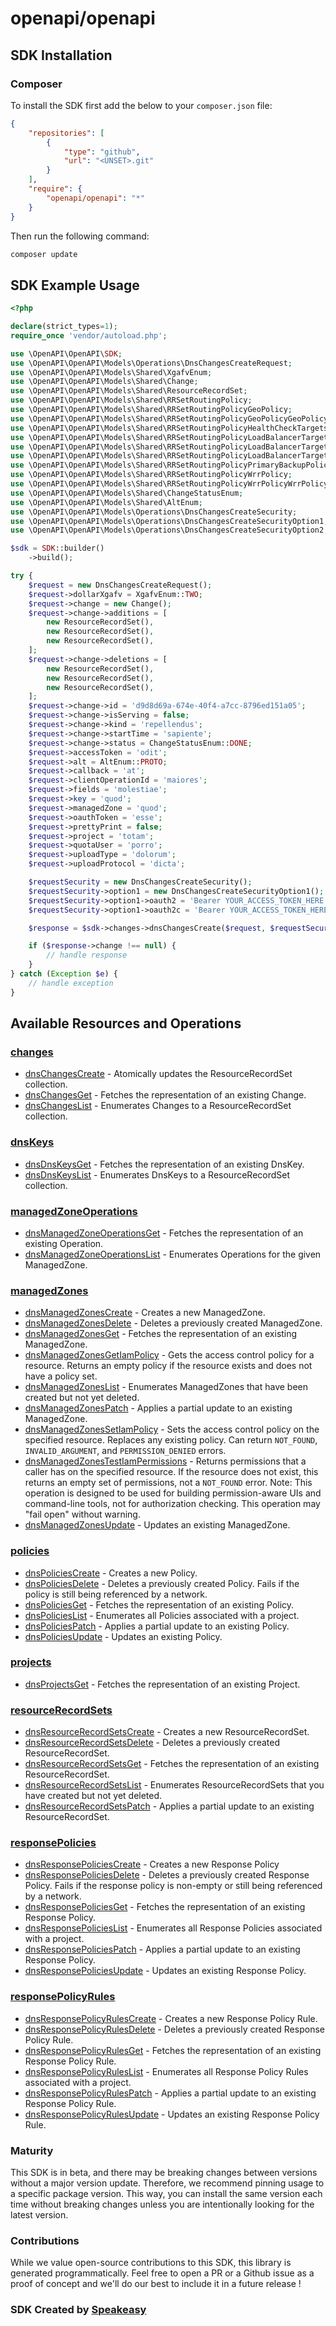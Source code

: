 # openapi/openapi

<!-- Start SDK Installation -->
## SDK Installation

### Composer

To install the SDK first add the below to your `composer.json` file:

```json
{
    "repositories": [
        {
            "type": "github",
            "url": "<UNSET>.git"
        }
    ],
    "require": {
        "openapi/openapi": "*"
    }
}
```

Then run the following command:

```bash
composer update
```
<!-- End SDK Installation -->

## SDK Example Usage
<!-- Start SDK Example Usage -->
```php
<?php

declare(strict_types=1);
require_once 'vendor/autoload.php';

use \OpenAPI\OpenAPI\SDK;
use \OpenAPI\OpenAPI\Models\Operations\DnsChangesCreateRequest;
use \OpenAPI\OpenAPI\Models\Shared\XgafvEnum;
use \OpenAPI\OpenAPI\Models\Shared\Change;
use \OpenAPI\OpenAPI\Models\Shared\ResourceRecordSet;
use \OpenAPI\OpenAPI\Models\Shared\RRSetRoutingPolicy;
use \OpenAPI\OpenAPI\Models\Shared\RRSetRoutingPolicyGeoPolicy;
use \OpenAPI\OpenAPI\Models\Shared\RRSetRoutingPolicyGeoPolicyGeoPolicyItem;
use \OpenAPI\OpenAPI\Models\Shared\RRSetRoutingPolicyHealthCheckTargets;
use \OpenAPI\OpenAPI\Models\Shared\RRSetRoutingPolicyLoadBalancerTarget;
use \OpenAPI\OpenAPI\Models\Shared\RRSetRoutingPolicyLoadBalancerTargetIpProtocolEnum;
use \OpenAPI\OpenAPI\Models\Shared\RRSetRoutingPolicyLoadBalancerTargetLoadBalancerTypeEnum;
use \OpenAPI\OpenAPI\Models\Shared\RRSetRoutingPolicyPrimaryBackupPolicy;
use \OpenAPI\OpenAPI\Models\Shared\RRSetRoutingPolicyWrrPolicy;
use \OpenAPI\OpenAPI\Models\Shared\RRSetRoutingPolicyWrrPolicyWrrPolicyItem;
use \OpenAPI\OpenAPI\Models\Shared\ChangeStatusEnum;
use \OpenAPI\OpenAPI\Models\Shared\AltEnum;
use \OpenAPI\OpenAPI\Models\Operations\DnsChangesCreateSecurity;
use \OpenAPI\OpenAPI\Models\Operations\DnsChangesCreateSecurityOption1;
use \OpenAPI\OpenAPI\Models\Operations\DnsChangesCreateSecurityOption2;

$sdk = SDK::builder()
    ->build();

try {
    $request = new DnsChangesCreateRequest();
    $request->dollarXgafv = XgafvEnum::TWO;
    $request->change = new Change();
    $request->change->additions = [
        new ResourceRecordSet(),
        new ResourceRecordSet(),
        new ResourceRecordSet(),
    ];
    $request->change->deletions = [
        new ResourceRecordSet(),
        new ResourceRecordSet(),
        new ResourceRecordSet(),
    ];
    $request->change->id = 'd9d8d69a-674e-40f4-a7cc-8796ed151a05';
    $request->change->isServing = false;
    $request->change->kind = 'repellendus';
    $request->change->startTime = 'sapiente';
    $request->change->status = ChangeStatusEnum::DONE;
    $request->accessToken = 'odit';
    $request->alt = AltEnum::PROTO;
    $request->callback = 'at';
    $request->clientOperationId = 'maiores';
    $request->fields = 'molestiae';
    $request->key = 'quod';
    $request->managedZone = 'quod';
    $request->oauthToken = 'esse';
    $request->prettyPrint = false;
    $request->project = 'totam';
    $request->quotaUser = 'porro';
    $request->uploadType = 'dolorum';
    $request->uploadProtocol = 'dicta';

    $requestSecurity = new DnsChangesCreateSecurity();
    $requestSecurity->option1 = new DnsChangesCreateSecurityOption1();
    $requestSecurity->option1->oauth2 = 'Bearer YOUR_ACCESS_TOKEN_HERE';
    $requestSecurity->option1->oauth2c = 'Bearer YOUR_ACCESS_TOKEN_HERE';

    $response = $sdk->changes->dnsChangesCreate($request, $requestSecurity);

    if ($response->change !== null) {
        // handle response
    }
} catch (Exception $e) {
    // handle exception
}
```
<!-- End SDK Example Usage -->

<!-- Start SDK Available Operations -->
## Available Resources and Operations


### [changes](docs/changes/README.md)

* [dnsChangesCreate](docs/changes/README.md#dnschangescreate) - Atomically updates the ResourceRecordSet collection.
* [dnsChangesGet](docs/changes/README.md#dnschangesget) - Fetches the representation of an existing Change.
* [dnsChangesList](docs/changes/README.md#dnschangeslist) - Enumerates Changes to a ResourceRecordSet collection.

### [dnsKeys](docs/dnskeys/README.md)

* [dnsDnsKeysGet](docs/dnskeys/README.md#dnsdnskeysget) - Fetches the representation of an existing DnsKey.
* [dnsDnsKeysList](docs/dnskeys/README.md#dnsdnskeyslist) - Enumerates DnsKeys to a ResourceRecordSet collection.

### [managedZoneOperations](docs/managedzoneoperations/README.md)

* [dnsManagedZoneOperationsGet](docs/managedzoneoperations/README.md#dnsmanagedzoneoperationsget) - Fetches the representation of an existing Operation.
* [dnsManagedZoneOperationsList](docs/managedzoneoperations/README.md#dnsmanagedzoneoperationslist) - Enumerates Operations for the given ManagedZone.

### [managedZones](docs/managedzones/README.md)

* [dnsManagedZonesCreate](docs/managedzones/README.md#dnsmanagedzonescreate) - Creates a new ManagedZone.
* [dnsManagedZonesDelete](docs/managedzones/README.md#dnsmanagedzonesdelete) - Deletes a previously created ManagedZone.
* [dnsManagedZonesGet](docs/managedzones/README.md#dnsmanagedzonesget) - Fetches the representation of an existing ManagedZone.
* [dnsManagedZonesGetIamPolicy](docs/managedzones/README.md#dnsmanagedzonesgetiampolicy) - Gets the access control policy for a resource. Returns an empty policy if the resource exists and does not have a policy set.
* [dnsManagedZonesList](docs/managedzones/README.md#dnsmanagedzoneslist) - Enumerates ManagedZones that have been created but not yet deleted.
* [dnsManagedZonesPatch](docs/managedzones/README.md#dnsmanagedzonespatch) - Applies a partial update to an existing ManagedZone.
* [dnsManagedZonesSetIamPolicy](docs/managedzones/README.md#dnsmanagedzonessetiampolicy) - Sets the access control policy on the specified resource. Replaces any existing policy. Can return `NOT_FOUND`, `INVALID_ARGUMENT`, and `PERMISSION_DENIED` errors.
* [dnsManagedZonesTestIamPermissions](docs/managedzones/README.md#dnsmanagedzonestestiampermissions) - Returns permissions that a caller has on the specified resource. If the resource does not exist, this returns an empty set of permissions, not a `NOT_FOUND` error. Note: This operation is designed to be used for building permission-aware UIs and command-line tools, not for authorization checking. This operation may "fail open" without warning.
* [dnsManagedZonesUpdate](docs/managedzones/README.md#dnsmanagedzonesupdate) - Updates an existing ManagedZone.

### [policies](docs/policies/README.md)

* [dnsPoliciesCreate](docs/policies/README.md#dnspoliciescreate) - Creates a new Policy.
* [dnsPoliciesDelete](docs/policies/README.md#dnspoliciesdelete) - Deletes a previously created Policy. Fails if the policy is still being referenced by a network.
* [dnsPoliciesGet](docs/policies/README.md#dnspoliciesget) - Fetches the representation of an existing Policy.
* [dnsPoliciesList](docs/policies/README.md#dnspolicieslist) - Enumerates all Policies associated with a project.
* [dnsPoliciesPatch](docs/policies/README.md#dnspoliciespatch) - Applies a partial update to an existing Policy.
* [dnsPoliciesUpdate](docs/policies/README.md#dnspoliciesupdate) - Updates an existing Policy.

### [projects](docs/projects/README.md)

* [dnsProjectsGet](docs/projects/README.md#dnsprojectsget) - Fetches the representation of an existing Project.

### [resourceRecordSets](docs/resourcerecordsets/README.md)

* [dnsResourceRecordSetsCreate](docs/resourcerecordsets/README.md#dnsresourcerecordsetscreate) - Creates a new ResourceRecordSet.
* [dnsResourceRecordSetsDelete](docs/resourcerecordsets/README.md#dnsresourcerecordsetsdelete) - Deletes a previously created ResourceRecordSet.
* [dnsResourceRecordSetsGet](docs/resourcerecordsets/README.md#dnsresourcerecordsetsget) - Fetches the representation of an existing ResourceRecordSet.
* [dnsResourceRecordSetsList](docs/resourcerecordsets/README.md#dnsresourcerecordsetslist) - Enumerates ResourceRecordSets that you have created but not yet deleted.
* [dnsResourceRecordSetsPatch](docs/resourcerecordsets/README.md#dnsresourcerecordsetspatch) - Applies a partial update to an existing ResourceRecordSet.

### [responsePolicies](docs/responsepolicies/README.md)

* [dnsResponsePoliciesCreate](docs/responsepolicies/README.md#dnsresponsepoliciescreate) - Creates a new Response Policy
* [dnsResponsePoliciesDelete](docs/responsepolicies/README.md#dnsresponsepoliciesdelete) - Deletes a previously created Response Policy. Fails if the response policy is non-empty or still being referenced by a network.
* [dnsResponsePoliciesGet](docs/responsepolicies/README.md#dnsresponsepoliciesget) - Fetches the representation of an existing Response Policy.
* [dnsResponsePoliciesList](docs/responsepolicies/README.md#dnsresponsepolicieslist) - Enumerates all Response Policies associated with a project.
* [dnsResponsePoliciesPatch](docs/responsepolicies/README.md#dnsresponsepoliciespatch) - Applies a partial update to an existing Response Policy.
* [dnsResponsePoliciesUpdate](docs/responsepolicies/README.md#dnsresponsepoliciesupdate) - Updates an existing Response Policy.

### [responsePolicyRules](docs/responsepolicyrules/README.md)

* [dnsResponsePolicyRulesCreate](docs/responsepolicyrules/README.md#dnsresponsepolicyrulescreate) - Creates a new Response Policy Rule.
* [dnsResponsePolicyRulesDelete](docs/responsepolicyrules/README.md#dnsresponsepolicyrulesdelete) - Deletes a previously created Response Policy Rule.
* [dnsResponsePolicyRulesGet](docs/responsepolicyrules/README.md#dnsresponsepolicyrulesget) - Fetches the representation of an existing Response Policy Rule.
* [dnsResponsePolicyRulesList](docs/responsepolicyrules/README.md#dnsresponsepolicyruleslist) - Enumerates all Response Policy Rules associated with a project.
* [dnsResponsePolicyRulesPatch](docs/responsepolicyrules/README.md#dnsresponsepolicyrulespatch) - Applies a partial update to an existing Response Policy Rule.
* [dnsResponsePolicyRulesUpdate](docs/responsepolicyrules/README.md#dnsresponsepolicyrulesupdate) - Updates an existing Response Policy Rule.
<!-- End SDK Available Operations -->

### Maturity

This SDK is in beta, and there may be breaking changes between versions without a major version update. Therefore, we recommend pinning usage
to a specific package version. This way, you can install the same version each time without breaking changes unless you are intentionally
looking for the latest version.

### Contributions

While we value open-source contributions to this SDK, this library is generated programmatically.
Feel free to open a PR or a Github issue as a proof of concept and we'll do our best to include it in a future release !

### SDK Created by [Speakeasy](https://docs.speakeasyapi.dev/docs/using-speakeasy/client-sdks)
